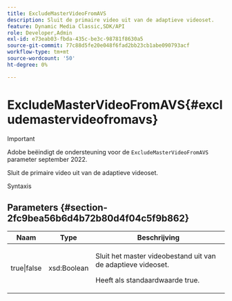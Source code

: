```yaml
---
title: ExcludeMasterVideoFromAVS
description: Sluit de primaire video uit van de adaptieve videoset.
feature: Dynamic Media Classic,SDK/API
role: Developer,Admin
exl-id: e73eab03-fbda-435c-be3c-98781f8630a5
source-git-commit: 77c88d5fe20e048f6fad2bb23cb1abe090793acf
workflow-type: tm+mt
source-wordcount: '50'
ht-degree: 0%

---
```


# ExcludeMasterVideoFromAVS{#excludemastervideofromavs}

>[!IMPORTANT]
>
>Adobe beëindigt de ondersteuning voor de `ExcludeMasterVideoFromAVS` parameter september 2022.

Sluit de primaire video uit van de adaptieve videoset.

Syntaxis

## Parameters {#section-2fc9bea56b6d4b72b80d4f04c5f9b862}

<table id="table_04100BB8ABD84EF68B0A7CE3AD946414"> 
 <thead> 
  <tr> 
   <th colname="col1" class="entry"> Naam </th> 
   <th colname="col2" class="entry"> Type </th> 
   <th colname="col3" class="entry"> Beschrijving </th> 
  </tr> 
 </thead>
 <tbody> 
  <tr> 
   <td colname="col1"> <span class="codeph"> true|false</span> </td> 
   <td colname="col2"> <span class="codeph"> xsd:Boolean</span> </td> 
   <td colname="col3"> <p>Sluit het master videobestand uit van de adaptieve videoset. </p> <p>Heeft als standaardwaarde true. </p> </td> 
  </tr> 
 </tbody> 
</table>
